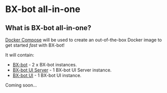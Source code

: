 # BX-bot all-in-one

## What is BX-bot all-in-one?

[Docker Compose](https://docs.docker.com/compose/) will be used to create an out-of-the-box Docker image to get started _fast_ with BX-bot!

It will contain:

* [BX-bot](https://github.com/gazbert/bxbot) - 2 x BX-bot instances.
* [BX-bot UI Server](https://github.com/gazbert/bxbot-ui-server) - 1 BX-bot UI Server instance.
* [BX-bot UI](https://github.com/gazbert/bxbot-ui.git) - 1 BX-bot UI instance.

Coming soon...
